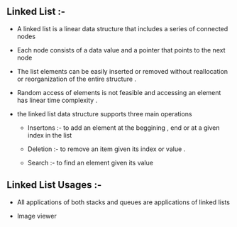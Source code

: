 ## Linked List :-

- A linked list is a linear data structure that includes a series of connected nodes 

- Each node consists of a data value and a pointer that points to the next node 

- The list elements can be easily inserted or removed without reallocation or reorganization of the entire structure .

- Random access of elements is not feasible and accessing an element has linear time complexity .

- the linked list data structure supports three main operations 

    * Insertons :- to add an element at the beggining , end or at a given index in the list
    
    * Deletion :- to remove an item given its index or value .

    * Search :- to find an element given its value

## Linked List Usages :-

- All applications of both stacks and queues are applications of linked lists 

- Image viewer



